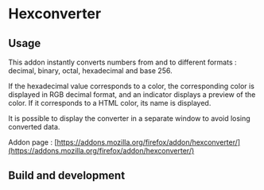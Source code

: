 # Hexconverter

## Usage

This addon instantly converts numbers from and to different formats : decimal, binary, octal, hexadecimal and base 256.

If the hexadecimal value corresponds to a color, the corresponding color is displayed in RGB decimal format, and an indicator displays a preview of the color. If it corresponds to a HTML color, its name is displayed.

It is possible to display the converter in a separate window to avoid losing converted data.

Addon page : [https://addons.mozilla.org/firefox/addon/hexconverter/](https://addons.mozilla.org/firefox/addon/hexconverter/)

## Build and development




